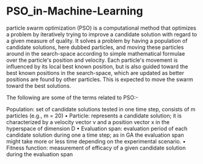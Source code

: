 # PSO_in-Machine-Learning


particle swarm optimization (PSO) is a computational method that optimizes a problem by iteratively trying to improve a candidate solution with regard to a given measure of quality. It solves a problem by having a population of candidate solutions, here dubbed particles, and moving these particles around in the search-space according to simple mathematical formulae over the particle's position and velocity. Each particle's movement is influenced by its local best known position, but is also guided toward the best known positions in the search-space, which are updated as better positions are found by other particles. This is expected to move the swarm toward the best solutions.

The following are  some of the terms related to PSO:-

Population: set of candidate solutions tested in one time step, consists of m
particles (e.g., m = 20)
• Particle: represents a candidate solution; it is characterized by a velocity
vector
v and a position vector x in the hyperspace of dimension D
• Evaluation span: evaluation period of each candidate solution during one a
time step; as in GA the evaluation span might take more or less time
depending on the experimental scenario.
• Fitness function: measurement of efficacy of a given candidate solution
during the evaluation span
